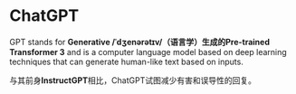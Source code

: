 

# ChatGPT

GPT stands for **Generative /ˈdʒenərətɪv/（语言学）生成的Pre-trained
Transformer 3** and is a computer language model based on deep learning
techniques that can generate human-like text based on inputs.

与其前身**InstructGPT**相比，ChatGPT试图减少有害和误导性的回复。
